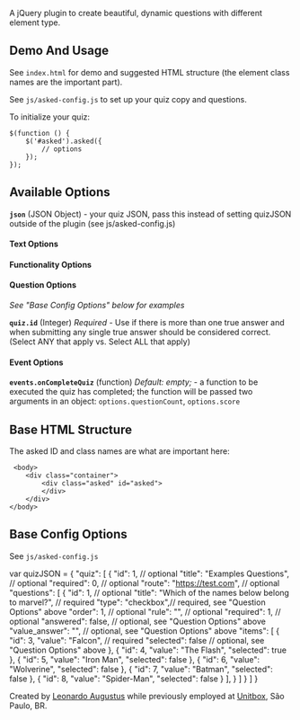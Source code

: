 A jQuery plugin to create beautiful, dynamic questions with different element type.

## Demo And Usage

See `index.html` for demo and suggested HTML structure (the element class names are the important part).

See `js/asked-config.js` to set up your quiz copy and questions.

To initialize your quiz:

    $(function () {
        $('#asked').asked({
            // options
        });
    });


## Available Options

**`json`** (JSON Object) - your quiz JSON, pass this instead of setting quizJSON outside of the plugin (see js/asked-config.js)


#### Text Options



#### Functionality Options



#### Question Options

*See "Base Config Options" below for examples*

**`quiz.id`** (Integer) *Required*  - Use if there is more than one true answer and when submitting any single true answer should be considered correct.  (Select ANY that apply vs. Select ALL that apply)


#### Event Options

**`events.onCompleteQuiz`** (function) *Default: empty;* - a function to be executed the quiz has completed; the function will be passed two arguments in an object: <code>options.questionCount</code>, <code>options.score</code>


## Base HTML Structure

The asked ID and class names are what are important here:

     <body>
        <div class="container">
            <div class="asked" id="asked">
            </div>
        </div>
    </body>


## Base Config Options

See `js/asked-config.js`

var quizJSON = {
    "quiz": [
        {
            "id": 1, // optional 
            "title": "Examples Questions", // optional
            "required": 0, // optional
            "route": "https://test.com", // optional
            "questions": [
                {
                    "id": 1, // optional
                    "title": "Which of the names below belong to marvel?", // required
                    "type": "checkbox",// required, see "Question Options" above
                    "order": 1, // optional
                    "rule": "", // optional
                    "required": 1, // optional
                    "answered": false, // optional, see "Question Options" above
                    "value_answer": "", // optional, see "Question Options" above
                    "items": [
                        {
                            "id": 3,
                            "value": "Falcon", // required
                            "selected": false // optional, see "Question Options" above
                        },
                        {
                            "id": 4,
                            "value": "The Flash",
                            "selected": true
                        },
                        {
                            "id": 5,
                            "value": "Iron Man",
                            "selected": false
                        },
                        {
                            "id": 6,
                            "value": "Wolverine",
                            "selected": false
                        },
                        {
                            "id": 7,
                            "value": "Batman",
                            "selected": false
                        },
                        {
                            "id": 8,
                            "value": "Spider-Man",
                            "selected": false
                        }
                    ],
                }
            ]
        }
    ]
}    

Created by [Leonardo Augustus](https://linktr.ee/unitbox) while previously employed at [Unitbox](http://unitbox.com.br), São Paulo, BR.
